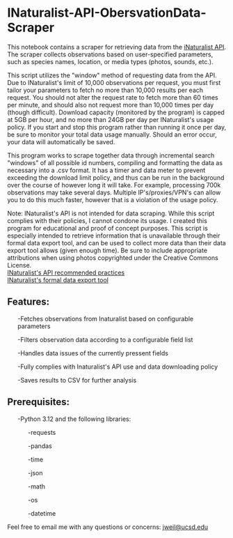 # INaturalist-API-ObersvationData-Scraper
This notebook contains a scraper for retrieving data from the [iNaturalist API](https://www.inaturalist.org/pages/api+reference). The scraper collects observations based on user-specified parameters, such as species names, location, or media types (photos, sounds, etc.).

This script utilizes the "window" method of requesting data from the API. Due to INaturalist's limit of 10,000 observations per request, you must first tailor your parameters to fetch no more than 10,000 results per each request. You should not alter the request rate to fetch more than 60 times per minute, and should also not request more than 10,000 times per day (though difficult). Download capacity (monitored by the program) is capped at 5GB per hour, and no more than 24GB per day per INaturalist's usage policy. If you start and stop this program rather than running it once per day, be sure to monitor your total data usage manually. Should an error occur, your data will automatically be saved.

This program works to scrape together data through incremental search "windows" of all possible id numbers, compiling and formatting the data as necessary into a .csv format. It has a timer and data meter to prevent exceeding the download limit policy, and thus can be run in the background over the course of however long it will take. For example, processing 700k observations may take several days. Multiple IP's/proxies/VPN's can allow you to do this much faster, however that is a violation of the usage policy. 

Note: INaturalist's API is not intended for data scraping. While this script complies with their policies, I cannot condone its usage. I created this program for educational and proof of concept purposes. This script is especially intended to retrieve information that is unavailable through their formal data export tool, and can be used to collect more data than their data export tool allows (given enough time). Be sure to include appropriate attributions when using photos copyrighted under the Creative Commons License.<br>
<a href="https://www.inaturalist.org/pages/api+recommended+practices">INaturalist's API recommended practices</a> <br>
<a href="https://www.inaturalist.org/observations/export">INaturalist's formal data export tool</a>


<H2>Features:</h2>
<ul>
<p>-Fetches observations from Inaturalist based on configurable parameters</p>
<p>-Filters observation data according to a configurable field list</p>
<p>-Handles data issues of the currently pressent fields</p>
<p>-Fully complies with Inaturalist's API use and data downloading policy</p>
<p>-Saves results to CSV for further analysis</p>
</ul>

<H2>Prerequisites:</h2>
<ul>
<p>-Python 3.12 and the following libraries:</p>
    <ul>
        <p>-requests</p>
        <p>-pandas</p>
        <p>-time</p>
        <p>-json</p>
        <p>-math</p>
        <p>-os</p>
        <p>-datetime</p>
    </ul>
</ul>

Feel free to email me with any questions or concerns: jweil@ucsd.edu
